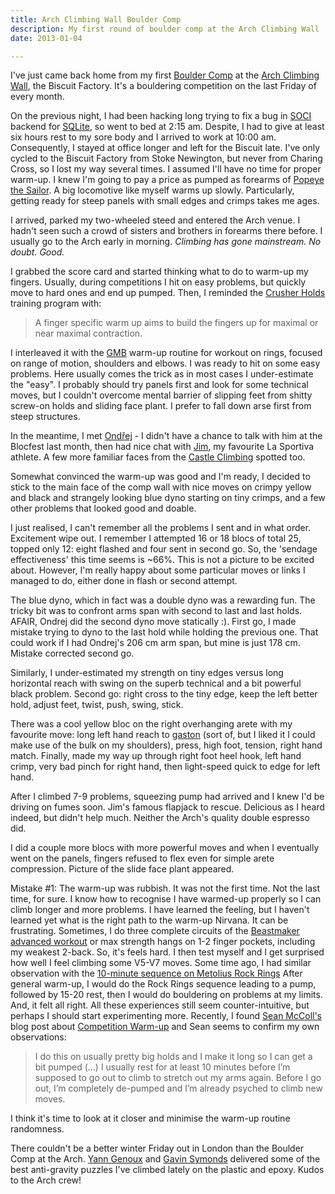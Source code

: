```yaml
---
title: Arch Climbing Wall Boulder Comp
description: My first round of boulder comp at the Arch Climbing Wall
date: 2013-01-04

---
```


I've just came back home from my first 
[Boulder Comp](http://archclimbingwall.com/boulder-competition/) 
at the [Arch Climbing Wall](http://archclimbingwall.com/), the Biscuit Factory.
It's a bouldering competition on the last Friday of every month.

On the previous night, I had been hacking long trying to fix a bug in 
[SOCI](http://soci.sourceforge.net) backend for [SQLite](http://www.sqlite.org),
so went to bed at 2:15 am. Despite, I had to give at least six hours rest to my sore
body and I arrived to work at 10:00 am. Consequently, I stayed at office longer and
left for the Biscuit late. I've only cycled to the Biscuit Factory from Stoke Newington, 
but never from Charing Cross, so I lost my way several times.
I assumed I'll have no time for proper warm-up. I knew I'm going to pay a price as pumped 
as forearms of [Popeye the Sailor](http://en.wikipedia.org/wiki/Popeye).
A big locomotive like myself warms up slowly. Particularly, getting ready for steep panels
with small edges and crimps takes me ages.

I arrived, parked my two-wheeled steed and entered the Arch venue. I hadn't seen such a crowd
of sisters and brothers in forearms there before. I usually go to the Arch early in morning. 
*Climbing has gone mainstream. No doubt. Good.* 

I grabbed the score card and started thinking what to do to warm-up my fingers.
Usually, during competitions I hit on easy problems, but quickly move to hard ones and end up pumped.
Then, I reminded the [Crusher Holds](http://crusherholds.co.uk/) training program with:

> A finger specific warm up aims to build
> the fingers up for maximal or near
> maximal contraction.

I interleaved it with the [GMB](http://www.goldmedalbodies.com/) warm-up routine for workout on rings,
focused on range of motion, shoulders and elbows. I was ready to hit on some easy problems. 
Here usually comes the trick as in most cases I under-estimate the "easy".
I probably should try panels first and look for some technical moves, but I couldn't overcome 
mental barrier of slipping feet from shitty screw-on holds and sliding face plant.
I prefer to fall down arse first from steep structures.

In the meantime, I met [Ondřej](http://nevelik.name/) - I didn't have a chance to talk with him at
the Blocfest last month, then had nice chat with [Jim](http://jimpopeonarope.blogspot.co.uk/),
my favourite La Sportiva athlete. A few more familiar faces 
from the [Castle Climbing](http://www.castle-climbing.co.uk/) spotted too.

Somewhat convinced the warm-up was good and I'm ready, I decided to stick to the main face of the
comp wall with nice moves on crimpy yellow and black and strangely looking blue dyno starting on
tiny crimps, and a few other problems that looked good and doable.

I just realised, I can't remember all the problems I sent and in what order. Excitement wipe out.
I remember I attempted 16 or 18 blocs of total 25, topped only 12: eight flashed and four sent
in second go. So, the 'sendage effectiveness' this time seems is ~66%. This is not a picture to
be excited about. However, I'm really happy about some particular moves or links I managed to do,
either done in flash or second attempt.

The blue dyno, which in fact was a double dyno was a rewarding fun. The tricky bit was to confront
arms span with second to last and last holds. AFAIR, Ondrej did the second dyno move statically :).
First go, I made mistake trying to dyno to the last hold while holding the previous one.
That could work if I had Ondrej's 206 cm arm span, but mine is just 178 cm.
Mistake corrected second go.

Similarly, I under-estimated my strength on tiny edges versus long horizontal reach with swing
on the superb technical and a bit powerful black problem. Second go: right cross to the tiny edge,
keep the left better hold, adjust feet, twist, push, swing, stick.

There was a cool yellow bloc on the right  overhanging arete with my favourite move: long left hand
reach to [gaston](http://en.wikipedia.org/wiki/Gaston_(climbing)) (sort of, but I liked it 
I could make use of the bulk on my shoulders), press, high foot, tension, right hand match. 
Finally, made my way up through right foot heel hook, left hand crimp, very bad pinch for right 
hand, then light-speed quick to edge for left hand.

After I climbed 7-9 problems, squeezing pump had arrived and I knew I'd be driving on fumes soon.
Jim's famous flapjack to rescue. Delicious as I heard indeed, but didn't help much.
Neither the Arch's quality double espresso did.

I did a couple more blocs with more powerful moves and when I eventually went on the panels,
fingers refused to flex even for simple arete compression. Picture of the slide face plant appeared.

Mistake #1: The warm-up was rubbish. It was not the first time. Not the last time, for sure.
I know how to recognise I have warmed-up properly so I can climb longer and more problems.
I have learned the feeling, but I haven't learned yet what is the right path to the warm-up Nirvana.
It can be frustrating. Sometimes, I do three complete circuits of the [Beastmaker advanced workout](http://www.beastmaker.co.uk/pages/training)
or max strength hangs on 1-2 finger pockets, including my weakest 2-back. So, it's feels hard.
I then test myself and I get surprised how well I feel climbing some V5-V7 moves.
Some time ago, I had similar observation with the [10-minute sequence on Metolius Rock Rings](http://www.metoliusclimbing.com/training_giude_rock_ring.html)
After general warm-up, I would do the Rock Rings sequence leading to a pump, followed by 15-20 rest,
then I would do bouldering on problems at my limits. And, it felt all right.
All these experiences still seem counter-intuitive, but perhaps I should start experimenting more.
Recently, I found [Sean McColl's](http://seanmccoll.com) blog post about 
[Competition Warm-up](http://seanmccoll.com/2009/03/competition-warm-up/) and Sean seems to confirm
my own observations:

> I do this on usually pretty big holds and I make it long so I can get a bit pumped (...)
> I usually rest for at least 10 minutes before I’m supposed to go out to climb to stretch 
> out my arms again. Before I go out, I’m completely de-pumped and I’m already psyched to 
> climb new moves.

I think it's time to look at it closer and minimise the warm-up routine randomness.


There couldn't be a better winter Friday out in London than the Boulder Comp at the Arch.
[Yann Genoux](http://yanngenoux.blogspot.com) and [Gavin Symonds](http://gavinsymonds.blogspot.com) 
delivered some of the best anti-gravity puzzles I've climbed lately on the plastic and epoxy.
Kudos to the Arch crew!